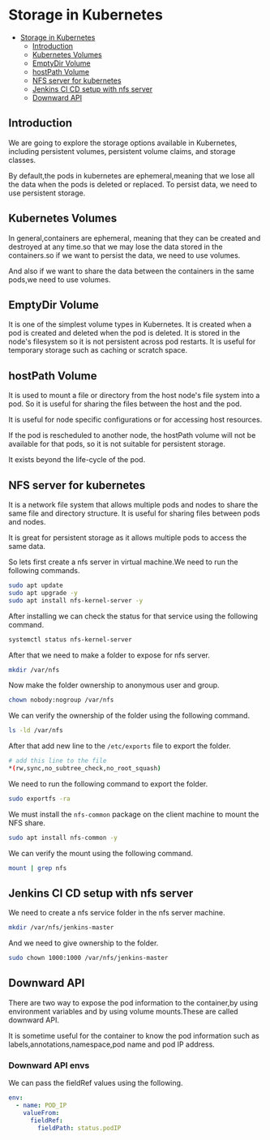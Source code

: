 # Storage in Kubernetes

<!--toc:start-->

- [Storage in Kubernetes](#storage-in-kubernetes)
  - [Introduction](#introduction)
  - [Kubernetes Volumes](#kubernetes-volumes)
  - [EmptyDir Volume](#emptydir-volume)
  - [hostPath Volume](#hostpath-volume)
  - [NFS server for kubernetes](#nfs-server-for-kubernetes)
  - [Jenkins CI CD setup with nfs server](#jenkins-ci-cd-setup-with-nfs-server)
  - [Downward API](#downward-api)
  <!--toc:end-->

## Introduction

We are going to explore the storage options available in Kubernetes, including persistent
volumes, persistent volume claims, and storage classes.

By default,the pods in kubernetes are ephemeral,meaning that we lose all the
data when the pods is deleted or replaced. To persist data, we need to use persistent
storage.

## Kubernetes Volumes

In general,containers are ephemeral, meaning that they can be created and destroyed
at any time.so that we may lose the data stored in the containers.so if we want to
persist the data, we need to use volumes.

And also if we want to share the data between the containers in the same pods,we
need to use volumes.

## EmptyDir Volume

It is one of the simplest volume types in Kubernetes. It is created when a pod is
created and deleted when the pod is deleted. It is stored in the node's filesystem
so it is not persistent across pod restarts. It is useful for temporary storage
such as caching or scratch space.

## hostPath Volume

It is used to mount a file or directory from the host node's file system into a pod.
So it is useful for sharing the files between the host and the pod.

It is useful for node specific configurations or for accessing host resources.

If the pod is rescheduled to another node, the hostPath volume will not be available
for that pods, so it is not suitable for persistent storage.

It exists beyond the life-cycle of the pod.

## NFS server for kubernetes

It is a network file system that allows multiple pods and nodes to share the same
file and directory structure. It is useful for sharing files between pods and nodes.

It is great for persistent storage as it allows multiple pods to access the
same data.

So lets first create a nfs server in virtual machine.We need to run the following
commands.

```bash
sudo apt update
sudo apt upgrade -y
sudo apt install nfs-kernel-server -y
```

After installing we can check the status for that service using the following command.

```bash
systemctl status nfs-kernel-server
```

After that we need to make a folder to expose for nfs server.

```bash
mkdir /var/nfs
```

Now make the folder ownership to anonymous user and group.

```bash
chown nobody:nogroup /var/nfs
```

We can verify the ownership of the folder using the following command.

```bash
ls -ld /var/nfs
```

After that add new line to the `/etc/exports` file to export the folder.

```bash
# add this line to the file
*(rw,sync,no_subtree_check,no_root_squash)
```

We need to run the following command to export the folder.

```bash
sudo exportfs -ra
```

We must install the `nfs-common` package on the client machine to mount the NFS share.

```bash
sudo apt install nfs-common -y
```

We can verify the mount using the following command.

```bash
mount | grep nfs
```

## Jenkins CI CD setup with nfs server

We need to create a nfs service folder in the nfs server machine.

```bash
mkdir /var/nfs/jenkins-master
```

And we need to give ownership to the folder.

```bash
sudo chown 1000:1000 /var/nfs/jenkins-master
```

## Downward API

There are two way to expose the pod information to the container,by using environment
variables and by using volume mounts.These are called downward API.

It is sometime useful for the container to know the pod information such as
labels,annotations,namespace,pod name and pod IP address.

### Downward API envs

We can pass the fieldRef values using the following.

```yaml
env:
  - name: POD_IP
    valueFrom:
      fieldRef:
        fieldPath: status.podIP
```
